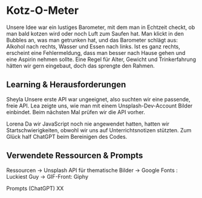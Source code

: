 # Kotz-O-Meter

Unsere Idee war ein lustiges Barometer, mit dem man in Echtzeit checkt, ob man bald kotzen wird oder noch Luft zum Saufen hat. Man klickt in den Bubbles an, was man getrunken hat, und das Barometer schlägt aus: Alkohol nach rechts, Wasser und Essen nach links. Ist es ganz rechts, erscheint eine Fehlermeldung, dass man besser nach Hause gehen und eine Aspirin nehmen sollte. Eine Regel für Alter, Gewicht und Trinkerfahrung hätten wir gern eingebaut, doch das sprengte den Rahmen.

## Learning & Herausforderungen

Sheyla
Unsere erste API war ungeeignet, also suchten wir eine passende, freie API. Lea zeigte uns, wie man mit einem Unsplash-Dev-Account Bilder einbindet. Beim nächsten Mal prüfen wir die API vorher.

Lorena
Da wir JavaScript noch nie angewendet hatten, hatten wir Startschwierigkeiten, obwohl wir uns auf Unterrichtsnotizen stützten. Zum Glück half ChatGPT beim Bereinigen des Codes.

## Verwendete Ressourcen & Prompts

Ressourcen
-> Unsplash API für thematische Bilder
-> Google Fonts : Luckiest Guy
-> GIF-Front: Giphy

Prompts (ChatGPT)
XX